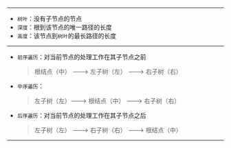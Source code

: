 ***

* `树叶`：没有子节点的节点
* `深度`：根到该节点的唯一路径的长度
* `高度`：该节点到`树叶`的最长路径的长度

---

* `前序遍历`：对当前节点的处理工作在其子节点之前

    > 根结点（中） ---> 左子树（左） ---> 右子树（右）

* `中序遍历`：

    > 左子树（左）---> 根结点（中） ---> 右子树（右）

* `后序遍历`：对当前节点的处理工作在其子节点之后

    > 左子树（左） ---> 右子树（右） ---> 根结点（中）

---

